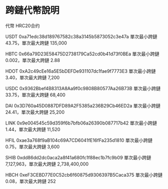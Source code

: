 # 跨鏈代幣說明
代幣	   HRC20合约

USDT	  0xa71edc38d189767582c38a3145b5873052c3e47a  單次最小跨鏈 43.75，單次最大跨鏈 135,000

HBTC	  0x66a79D23E58475D2738179Ca52cd0b41d73f0BEa  單次最小跨鏈 0.002，單次最大跨鏈 2.88

HDOT	  0xA2c49cEe16a5E5bDEFDe931107dc1fae9f7773E3  單次最小跨鏈 3.40，單次最大跨鏈 7,200

USDC	  0x9362Bbef4B8313A8Aa9f0c9808B80577Aa26B73B  單次最小跨鏈 33.75，單次最大跨鏈 68,400

DAI	    0x3D760a45D0887DFD89A2F5385a236B29Cb46ED2a  單次最小跨鏈 24.41，單次最大跨鏈 25,200

LINK	  0x9e004545c59d359f6b7bfb06a26390b087717b42  單次最小跨鏈 1.44，單次最大跨鏈 11,520

HFIL	  0xae3a768f9aB104c69A7CD6041fE16fFa235d1810  單次最小跨鏈 0.75，單次最大跨鏈 3,600

SHIB	  0xdd86dd2dc0aca2a8f41a680fc1f88ec1b7fc9b09  單次最小跨鏈  7,127,963，單次最大跨鏈 2,738,400,000

HBCH	 0xeF3CEBD77E0C52cb6f60875d9306397B5Caca375   單次最小跨鏈 0.08，單次最大跨鏈 252

